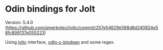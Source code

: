 # Odin bindings for Jolt

Version: 5.4.0 (https://github.com/amerkoleci/joltc/commit/257e54629e588d8d240824e58fc899137e055223)

Using [joltc](https://github.com/amerkoleci/joltc) interface, [odin-c-bindgen](https://github.com/karl-zylinski/odin-c-bindgen) and some regex.
